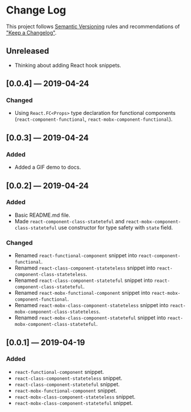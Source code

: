 # Change Log

This project follows [Semantic Versioning](https://semver.org/spec/v2.0.0.html) rules and recommendations of ["Keep a Changelog"](https://keepachangelog.com/en/1.0.0/).

## Unreleased

- Thinking about adding React hook snippets.

## [0.0.4] — 2019-04-24

### Changed

- Using `React.FC<Props>` type declaration for functional components (`react-component-functional`, `react-mobx-component-functional`).

## [0.0.3] — 2019-04-24

### Added

- Added a GIF demo to docs.

## [0.0.2] — 2019-04-24

### Added

- Basic README.md file.
- Made `react-component-class-stateteful` and `react-mobx-component-class-stateteful` use constructor for type safety with `state` field.

### Changed

- Renamed `react-functional-component` snippet into `react-component-functional`.
- Renamed `react-class-component-stateteless` snippet into `react-component-class-stateteless`.
- Renamed `react-class-component-stateteful` snippet into `react-component-class-stateteful`.
- Renamed `react-mobx-functional-component` snippet into `react-mobx-component-functional`.
- Renamed `react-mobx-class-component-stateteless` snippet into `react-mobx-component-class-stateteless`.
- Renamed `react-mobx-class-component-stateteful` snippet into `react-mobx-component-class-stateteful`.

## [0.0.1] — 2019-04-19

### Added

- `react-functional-component` snippet.
- `react-class-component-stateteless` snippet.
- `react-class-component-stateteful` snippet.
- `react-mobx-functional-component` snippet.
- `react-mobx-class-component-stateteless` snippet.
- `react-mobx-class-component-stateteful` snippet.
